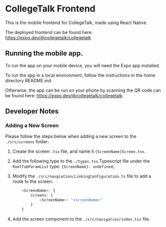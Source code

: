 # CollegeTalk Frontend

This is the mobile frontend for CollegeTalk, made using React Native.

The deployed frontend can be found here: https://expo.dev/@collegetalk/collegetalk

## Running the mobile app.

To run the app on your mobile device, you will need the Expo app installed.

To run the app in a local environment, follow the instructions in the home directory README.md.

Otherwise, the app can be run on your phone by scanning the QR code can be found here: https://expo.dev/@collegetalk/collegetalk


## Developer Notes

### Adding a New Screen

Please follow the steps below when adding a new screen to the `./src/screens` folder:

1. Create the screen `.tsx` file, and name it `{ScreenName}Screen.tsx`.

2. Add the following type to the `./types.tsx` Typescript file under the `RootTabParamList` type: `{ScreenName}: undefined;`

3. Modify the `./src/navgiation/LinkingConfiguration.ts` file to add a route to the screen:

    ```typescript
        <ScreenName>: {
            screens: {
                <ScreenName>: "<screenName>"
            }
        }
    ```

4. Add the screen component to the `./src/navigation/index.tsx` file.